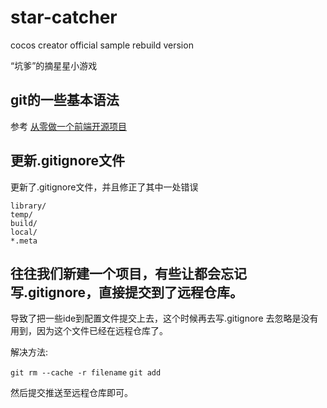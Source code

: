 # star-catcher
cocos creator official sample rebuild version

“坑爹”的摘星星小游戏

## git的一些基本语法

参考 [从零做一个前端开源项目](https://www.imooc.com/article/28240)

## 更新.gitignore文件

更新了.gitignore文件，并且修正了其中一处错误

    library/
    temp/
    build/
    local/
    *.meta

## 往往我们新建一个项目，有些让都会忘记写.gitignore，直接提交到了远程仓库。

导致了把一些ide到配置文件提交上去，这个时候再去写.gitignore 去忽略是没有用到，因为这个文件已经在远程仓库了。

解决方法: 

`git rm --cache -r filename`
`git add`

然后提交推送至远程仓库即可。

